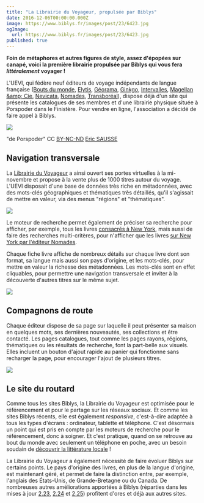 ```yaml
---
title: "La Librairie du Voyageur, propulsée par Biblys"
date: 2016-12-06T00:00:00.000Z
image: https://www.biblys.fr/images/post/23/6423.jpg
ogImage:
  url: https://www.biblys.fr/images/post/23/6423.jpg
published: true
---
```


**Foin de métaphores et autres figures de style, assez d&#039;épopées sur canapé, voici la première librairie propulsée par Biblys qui vous fera _littéralement_ voyager !**

L&#039;UEVI, qui fédère neuf éditeurs de voyage indépendants de langue française ([Bouts du monde](https://www.librairieduvoyageur.com/editeur/bouts-du-monde), [Elytis](https://www.librairieduvoyageur.com/editeur/elytis), [Géorama](https://www.librairieduvoyageur.com/editeur/georama), [Ginkgo](https://www.librairieduvoyageur.com/editeur/ginkgo), [Intervalles](https://www.librairieduvoyageur.com/editeur/intervalles), [Magellan &amp;amp; Cie](https://www.librairieduvoyageur.com/editeur/magellan-et-cie), [Nevicata](https://www.librairieduvoyageur.com/editeur/nevicata), [Nomades](https://www.librairieduvoyageur.com/editeur/nomades), [Transboréal](https://www.librairieduvoyageur.com/editeur/transboreal)), dispose déjà d&#039;un site qui présente les catalogues de ses membres et d&#039;une librairie physique située à Porspoder dans le Finistère. Pour vendre en ligne, l&#039;association a décidé de faire appel à Biblys.

![](http://www.biblys.fr/biblys/media/blog/voyageur-porspoder.jpg)

&quot;de Porspoder&quot; CC [BY-NC-ND](https://creativecommons.org/licenses/by-nc-nd/2.0/) [Eric SAUSSE](https://www.flickr.com/photos/esausse/3566648445/in/photolist-6rb1jH-4oYh12-4oYUvK-4p33bq-4oYhkF-4oYhC4-pPw4oE-pxyF3V-oTfPkK-pxC9MV-Hyxkhu-4ru7MT-pxyMMr-pQ8CPh-4ry71S-4oY9sa-pwJmhH-JnS58t-HyxdFn-4ry9KY-pRA2xt-pxg6Cn-4oY4pP-HyxnN1-xv5pty-pPQhom-4p37Zh-8MYadV-pxjg5m-pPPArr-pMmkqq-pwXgAz-oSAcA5-pwZUth-eEDpXK-mYzz-e8THjY-px3Jio-4ru6H4-pNVVfn-oSAkwL-4rtQMH-xcjDNP-4ru5zZ-oTcLcY-pxyFv8-oSDmzR-aFhV5T-eEDeTz-4MgrZm)

## Navigation transversale

La [Librairie du Voyageur](https://www.librairieduvoyageur.com/) a ainsi ouvert ses portes virtuelles à la mi-novembre et propose à la vente plus de 1000 titres autour du voyage. L&#039;UEVI disposait d&#039;une base de données très riche en métadonnées, avec des mots-clés géographiques et thématiques très détaillés, qu&#039;il s&#039;agissait de mettre en valeur, via des menus &quot;régions&quot; et &quot;thématiques&quot;.

![](https://www.biblys.fr/biblys/media/blog/voyageur-home.png)

Le moteur de recherche permet également de préciser sa recherche pour afficher, par exemple, tous les livres [consacrés à New York](https://www.librairieduvoyageur.com/articles/search?q=new+york), mais aussi de faire des recherches multi-critères, pour n&#039;afficher que les livres [sur New York par l&#039;éditeur Nomades](https://www.librairieduvoyageur.com/articles/search?q=new+york+nomades).

Chaque fiche livre affiche de nombreux détails sur chaque livre dont son format, sa langue mais aussi son pays d&#039;origine, et les mots-clés, pour mettre en valeur la richesse des métadonnées. Les mots-clés sont en effet cliquables, pour permettre une navigation transversale et inviter à la découverte d&#039;autres titres sur le même sujet.

![](http://www.biblys.fr/biblys/media/blog/voyageur-livre.png)

## Compagnons de route

Chaque éditeur dispose de sa page sur laquelle il peut présenter sa maison en quelques mots, ses dernières nouveautés, ses collections et être contacté. Les pages catalogues, tout comme les pages rayons, régions, thématiques ou les résultats de recherche, font la part-belle aux visuels. Elles incluent un bouton d&#039;ajout rapide au panier qui fonctionne sans recharger la page, pour encourager l&#039;ajout de plusieurs titres.

![](http://www.biblys.fr/biblys/media/blog/voyageur-editeur.png)

## Le site du routard

Comme tous les sites Biblys, la Librairie du Voyageur est optimisée pour le référencement et pour le partage sur les réseaux sociaux. Et comme les sites Biblys récents, elle est également _responsive_, c&#039;est-à-dire adaptée à tous les types d&#039;écrans : ordinateur, tablette et téléphone. C&#039;est désormais un point qui est pris en compte par les moteurs de recherche pour le référencement, donc à soigner. Et c&#039;est pratique, quand on se retrouve au bout du monde avec seulement un téléphone en poche, avec un besoin soudain de [découvrir la littérature locale](https://www.librairieduvoyageur.com/a/collectif/nouvelles-de-coree) !

La Librairie du Voyageur a également nécessité de faire évoluer Biblys sur certains points. Le pays d&#039;origine des livres, en plus de la langue d&#039;origine, est maintenant géré, et permet de faire la distinction entre, par exemple, l&#039;anglais des États-Unis, de Grande-Bretagne ou du Canada. De nombreuses autres améliorations apportées à Biblys (réparties dans les mises à jour [2.23](https://www.biblys.fr/biblys/changelog/2.23.0), [2.24](https://www.biblys.fr/biblys/changelog/2.24.0) et [2.25](https://www.biblys.fr/biblys/changelog/2.25.0)) profitent d&#039;ores et déjà aux autres sites.
